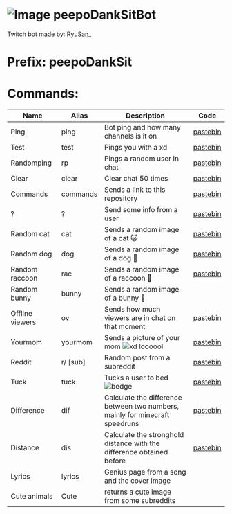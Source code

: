# ![Image](https://i.imgur.com/DvMoNGA.png) peepoDankSitBot
Twitch bot made by: [RyuSan_](https://twitch.tv/ryusan_)
# **Prefix**: peepoDankSit
# Commands:
| Name | Alias |Description | Code
| --- | --- | --- | --- |
|Ping|ping|Bot ping and how many channels is it on | [pastebin](https://pastebin.com/mUVT4FUA)
|Test|test|Pings you with a xd |[pastebin](https://pastebin.com/ePFdt9rW)
|Randomping|rp|Pings a random user in chat|[pastebin](https://pastebin.com/tVHGxA3m)
|Clear|clear|Clear chat 50 times|[pastebin](https://pastebin.com/Cqdgm2v2)
|Commands|commands|Sends a link to this repository|[pastebin](https://pastebin.com/UB5MsPwt)
|?|?| Send some info from a user|[pastebin](https://pastebin.com/PSVWhn5K)
|Random cat|cat|Sends a random image of a cat 😺|[pastebin](https://pastebin.com/GdKS8fqD)
|Random dog|dog|Sends a random image of a dog 🐶|[pastebin](https://pastebin.com/YjTbA6mz)
|Random raccoon|rac|Sends a random image of a raccoon 🦝|[pastebin](https://pastebin.com/DNb7HrkD)
|Random bunny|bunny|Sends a random image of a bunny 🐰|
|Offline viewers|ov|Sends how much viewers are in chat on that moment|[pastebin](https://pastebin.com/UDCANvfj)
|Yourmom|yourmom|Sends a picture of your mom ![xd](https://cdn.frankerfacez.com/emoticon/412807/1) loooool|[pastebin](https://pastebin.com/vgFEXqWX)
|Reddit|r/ [sub]|Random post from a subreddit|[pastebin](https://pastebin.com/fL1N7RmN)
|Tuck|tuck|Tucks a user to bed ![bedge](https://cdn.frankerfacez.com/emoticon/627915/1)|[pastebin](https://pastebin.com/6P13mzMD)
|Difference|dif|Calculate the difference between two numbers, mainly for minecraft speedruns |[pastebin](https://pastebin.com/3CrUaWpY)
|Distance|dis|Calculate the stronghold distance with the difference obtained before|[pastebin](https://pastebin.com/Waqhq7RK)
|Lyrics|lyrics| Genius page from a song and the cover image
|Cute animals|Cute|returns a cute image from some subreddits
